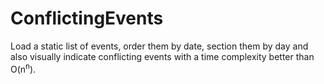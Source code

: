# ConflictingEvents
Load a static list of events, order them by date, section them by day and also visually indicate conflicting events with a time complexity better than O(n<sup>n</sup>).
